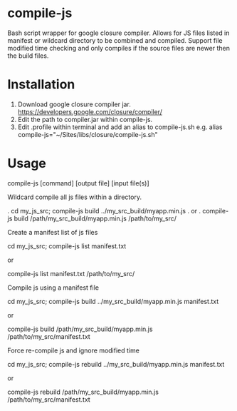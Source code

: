 compile-js
==========

Bash script wrapper for google closure compiler. Allows for JS files listed in manifest or wildcard directory to be combined and compiled.
Support file modified time checking and only compiles if the source files are newer then the build files.


Installation
==========
1. Download google closure compiler jar. https://developers.google.com/closure/compiler/
2. Edit the path to compiler.jar within compile-js.
3. Edit .profile within terminal and add an alias to compile-js.sh e.g. alias compile-js="~/Sites/libs/closure/compile-js.sh"

Usage
==========

compile-js [command] [output file] [input file(s)]

Wildcard compile all js files within a directory.

. cd my_js_src; compile-js build ../my_src_build/myapp.min.js
. or
. compile-js build /path/my_src_build/myapp.min.js /path/to/my_src/

Create a manifest list of js files

cd my_js_src; compile-js list manifest.txt

or

compile-js list manifest.txt /path/to/my_src/

Compile js using a manifest file

cd my_js_src; compile-js build ../my_src_build/myapp.min.js manifest.txt

or

compile-js build /path/my_src_build/myapp.min.js /path/to/my_src/manifest.txt

Force re-compile js and ignore modified time

cd my_js_src; compile-js rebuild ../my_src_build/myapp.min.js manifest.txt

or

compile-js rebuild /path/my_src_build/myapp.min.js /path/to/my_src/manifest.txt



